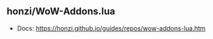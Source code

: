 honzi/WoW-Addons.lua
--------------------

* Docs: https://honzi.github.io/guides/repos/wow-addons-lua.htm
